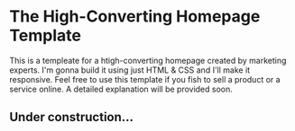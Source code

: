 # The High-Converting Homepage Template

This is a templeate for a htigh-converting homepage created by marketing experts. I'm gonna build it using just HTML & CSS and I'll make it responsive. Feel free to use this template if you fish to sell a product or a service online. A detailed explanation will be provided soon.

## Under construction...
